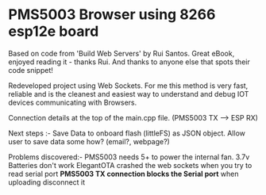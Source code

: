 # PMS5003 Browser using 8266 esp12e board
Based on code from 'Build Web Servers' by Rui Santos. Great eBook, enjoyed reading it - thanks Rui. And thanks to anyone else that spots their code snippet! 

Redeveloped project using Web Sockets. For me this method is very fast, reliable and is the cleanest and easiest way to understand and debug IOT devices communicating with Browsers.

Connection details at the top of the main.cpp file. (PMS5003 TX --> ESP RX)

Next steps :- 
  Save Data to onboard flash (littleFS) as JSON object.
  Allow user to save data some how? (email?, webpage?)
  
Problems discovered:-
  PMS5003 needs 5+ to power the internal fan. 3.7v Batteries don't work
  ElegantOTA crashed the web sockets when you try to read serial port
  **PMS5003 TX connection blocks the Serial port** when uploading disconnect it
  
  
